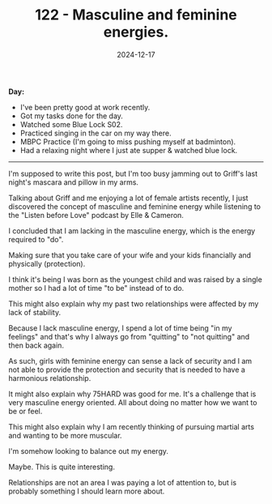 ﻿---
title: 122 - Masculine and feminine energies.
date: 2024-12-17
categories: ["daily"]
tags: posts

---
**Day:** 

- I've been pretty good at work recently.
- Got my tasks done for the day.
- Watched some Blue Lock S02.
- Practiced singing in the car on my way there.
- MBPC Practice (I'm going to miss pushing myself at badminton).
- Had a relaxing night where I just ate supper & watched blue lock.
---
I'm supposed to write this post, but I'm too busy jamming out to Griff's last night's mascara and pillow in my arms.

Talking about Griff and me enjoying a lot of female artists recently, I just discovered the concept of masculine and feminine energy while listening to the "Listen before Love" podcast by Elle & Cameron.

I concluded that I am lacking in the masculine energy, which is the energy required to "do".

Making sure that you take care of your wife and your kids financially and physically (protection).

I think it's being I was born as the youngest child and was raised by a single mother so I had a lot of time "to be" instead of to do.

This might also explain why my past two relationships were affected by my lack of stability.

Because I lack masculine energy, I spend a lot of time being "in my feelings" and that's why I always go from "quitting" to "not quitting" and then back again.

As such, girls with feminine energy can sense a lack of security and I am not able to provide the protection and security that is needed to have a harmonious relationship.

It might also explain why 75HARD was good for me. It's a challenge that is very masculine energy oriented. All about doing no matter how we want to be or feel.

This might also explain why I am recently thinking of pursuing martial arts and wanting to be more muscular.

I'm somehow looking to balance out my energy.

Maybe. This is quite interesting.

Relationships are not an area I was paying a lot of attention to, but is probably something I should learn more about.

